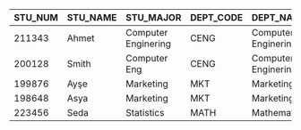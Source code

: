 | STU_NUM | STU_NAME | STU_MAJOR            | DEPT_CODE | DEPT_NAME            | DEPT_PHONE | COLLEGE_NAME    | ADVISOR_NAME | ADVISOR_OFFICE | ADVISOR_BLDG | ADVISOR_PHONE | STU_GPA | STU_CLASS  |
|---------|----------|----------------------|-----------|----------------------|------------|-----------------|--------------|----------------|--------------|---------------|---------|------------|
| 211343  | Ahmet    |  Computer Enginering | CENG      |  Computer Enginering | 4356       | Enginering      | Ender        |  T201          |  T Building  | 2115          | 3.87    |  Junior    |
| 200128  |  Smith   |  Computer Eng |  CENG     |  Computer Enginering | 4356       |  Enginering     | Ender        |  T201          |  T Building  | 2115          | 2.78    |  Sophomore |
| 199876  |  Ayşe    |  Marketing           |  MKT      |  Marketing           | 4378       |  Business Admin | Atilla       |  T228          |  T Building  | 2123          | 2.31    |  Senior    |
| 198648  |  Asya    |  Marketing           |  MKT      |  Marketing           | 4378       |  Business Admin | Fatih        |  T356          |  T Building  | 2159          | 3.45    |  Senior    |
| 223456  | Seda     |  Statistics          |  MATH     |  Mathematics         | 3420       | Sciences        | Hakan        |  J331          |  A Building  | 3209          | 3.58    |  Junior    |